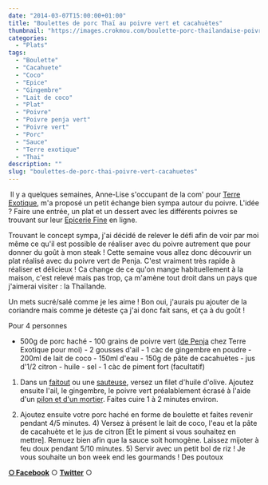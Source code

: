 ```yaml
---
date: "2014-03-07T15:00:00+01:00"
title: "Boulettes de porc Thaï au poivre vert et cacahuètes"
thumbnail: "https://images.crokmou.com/boulette-porc-thailandaise-poivre-vert-cacahuete.jpg"
categories:
  - "Plats"
tags:
  - "Boulette"
  - "Cacahuete"
  - "Coco"
  - "Epice"
  - "Gingembre"
  - "Lait de coco"
  - "Plat"
  - "Poivre"
  - "Poivre penja vert"
  - "Poivre vert"
  - "Porc"
  - "Sauce"
  - "Terre exotique"
  - "Thai"
description: ""
slug: "boulettes-de-porc-thai-poivre-vert-cacahuetes"
---
```


 Il y a quelques semaines, Anne-Lise s'occupant de la com' pour [Terre Exotique](http://www.terreexotique.fr/), m'a proposé un petit échange bien sympa autour du poivre. L'idée ? Faire une entrée, un plat et un dessert avec les différents poivres se trouvant sur leur [Epicerie Fine](http://www.terreexotique.fr/) en ligne.

Trouvant le concept sympa, j'ai décidé de relever le défi afin de voir par moi même ce qu'il est possible de réaliser avec du poivre autrement que pour donner du goût à mon steak ! Cette semaine vous allez donc découvrir un plat réalisé avec du poivre vert de Penja. C'est vraiment très rapide à réaliser et délicieux ! Ca change de ce qu'on mange habituellement à la maison, c'est relevé mais pas trop, ça m'amène tout droit dans un pays que j'aimerai visiter : la Thaïlande.

Un mets sucré/salé comme je les aime ! Bon oui, j'aurais pu ajouter de la coriandre mais comme je déteste ça j'ai donc fait sans, et ça à du goût !

Pour 4 personnes

- 500g de porc haché - 100 grains de poivre vert ([de Penja](http://www.terreexotique.fr/fr/eboutique/produit/3/poivre-de-penja-vert-25-g) chez Terre Exotique pour moi) - 2 gousses d'ail - 1 càc de gingembre en poudre - 200ml de lait de coco - 150ml d'eau - 150g de pâte de cacahuètes - jus d'1/2 citron - huile - sel - 1 càc de piment fort (facultatif)

1) Dans un [faitout](http://www.rueducommerce.fr/m/pl/malid:15123303) ou une [sauteuse](http://www.rueducommerce.fr/m/pl/malid:15123301), versez un filet d'huile d'olive. Ajoutez ensuite l'ail, le gingembre, le poivre vert préalablement écrasé à l'aide d'un [pilon et d'un mortier](http://www.rueducommerce.fr/m/pl/malid:43774615). Faites cuire 1 à 2 minutes environ.

2) Ajoutez ensuite votre porc haché en forme de boulette et faites revenir pendant 4/5 minutes. 4) Versez à présent le lait de coco, l'eau et la pâte de cacahuète et le jus de citron [Et le piment si vous souhaitez en mettre]. Remuez bien afin que la sauce soit homogène. Laissez mijoter à feu doux pendant 5/10 minutes. 5) Servir avec un petit bol de riz ! Je vous souhaite un bon week end les gourmands ! Des poutoux

[**○<span style="font-size: xx-small; margin: 0px; outline: 0px; padding: 0px;"><span style="font-family: Arial, Helvetica, sans-serif; margin: 0px; outline: 0px; padding: 0px;"> </span></span>Facebook**](https://www.facebook.com/pages/CroKMou/148093255259077) ○ [**Twitter**](https://twitter.com/Crokmou) ○